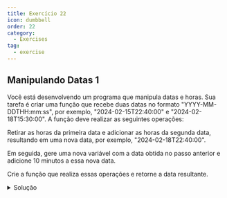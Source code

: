 ```yaml
---
title: Exercício 22
icon: dumbbell
order: 22
category:
  - Exercises
tag:
  - exercise
---
```


## Manipulando Datas 1

Você está desenvolvendo um programa que manipula datas e horas. Sua tarefa é criar uma função que recebe duas datas no formato "YYYY-MM-DDTHH:mm:ss", por exemplo, "2024-02-15T22:40:00" e "2024-02-18T15:30:00". A função deve realizar as seguintes operações:

Retirar as horas da primeira data e adicionar as horas da segunda data, resultando em uma nova data, por exemplo, "2024-02-18T22:40:00".

Em seguida, gere uma nova variável com a data obtida no passo anterior e adicione 10 minutos a essa nova data.

Crie a função que realiza essas operações e retorne a data resultante.

<details>
  <summary>Solução</summary>

  ### Código
  ```js
    const combinarDataEHora = (dataString, horaString) => new Date(`${dataString.split('T')[0]}T${horaString.split('T')[1]}`).toISOString().slice(0, 19).replace('T', ' ');

    const dataOriginal = '2024-02-15T07:10:00';
    const horaNova = '2024-02-20T20:30:00';

    const novaData = combinarDataEHora(dataOriginal, horaNova);
    console.log(novaData);
  ```

  ### Explicação
  Esta implementação utiliza o split para fatiar as strings e pegar pedaços específicos para montar uma nova string e gerar um new Date.

  ### Código
  ```js
    function manipularDatas(data1, data2) {
        // Convertendo as strings de data para objetos Date
        const data1Obj = new Date(data1);
        const data2Obj = new Date(data2);

        // Retirar as horas da primeira data e adicionar as horas da segunda data
        const novaData = new Date(data1Obj.getFullYear(), data1Obj.getMonth(), data1Obj.getDate(), data2Obj.getHours(), data2Obj.getMinutes(), data2Obj.getSeconds());

        // Adicionar 10 minutos à nova data
        novaData.setMinutes(novaData.getMinutes() + 10);

        // Formatando a nova data como uma string no formato desejado
        const resultado = novaData.toISOString().slice(0, -5);

        return resultado;
    }

    // Exemplo de uso da função
    const dataResultante = manipularDatas("2024-02-15T22:40:00", "2024-02-18T15:30:00");
    console.log(dataResultante);
  ```

  ### Explicação
  Esta implementação utiliza o objeto Date para manipulação de datas e horas. A função toISOString() é usada para obter uma string no formato UTC, e slice(0, -5) é utilizado para remover a parte dos milissegundos da string resultante.
</details>
